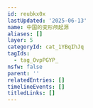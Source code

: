 ```yaml
---
id: reubkx0x
lastUpdated: '2025-06-13'
name: 中国的变形颅起源
aliases: []
layer: 5
categoryId: cat_1YBqIhJq
tagIds:
  - tag_OvpPGYP_
nsfw: false
parent: ''
relatedEntries: []
timelineEvents: []
titledLinks: []
---
```


